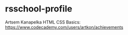 # rsschool-profile
Artsem Kanapelka
HTML CSS Basics: https://www.codecademy.com/users/artkon/achievements
